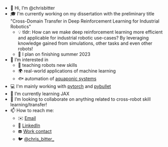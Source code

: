 - 👋 Hi, I’m @chrisbitter
- 🎓 I'm currently working on my dissertation with the preliminary title "Cross-Domain Transfer in Deep Reinforcement Learning for Industrial Robotics"
  - 💡 tldr: How can we make deep reinforcement learning more efficient and applicable for industrial robotic use-cases? By leveraging knowledge gained from simulations, other tasks and even other robots!
  - 🏁 I plan on finishing summer 2023
- 👀 I’m interested in
  - 🤖 teaching robots new skills
  - 🌍 real-world applications of machine learning
  - 🐟 automation of [aquaponic systems](https://aachen-eden.de/)
- 💻 I'm mainly working with [pytorch](pytorch.org/) and [pybullet](https://pybullet.org/)
- 🌱 I’m currently learning JAX
- 💞️ I’m looking to collaborate on anything related to cross-robot skill learning/transfer!
- 📫 How to reach me:
  - ✉️ [Email](mailto:bitter@uni-wuppertal.de)
  - 👔 [LinkedIn](https://www.linkedin.com/in/christianbitter/)
  - ☎️ [Work contact](https://www.tmdt.uni-wuppertal.de/en/team/scientific-researcher/christian-bitter.html)
  - 🐦 [@chris_bitter_](https://twitter.com/chris_bitter_)

<!---
chrisbitter/chrisbitter is a ✨ special ✨ repository because its `README.md` (this file) appears on your GitHub profile.
You can click the Preview link to take a look at your changes.
--->
